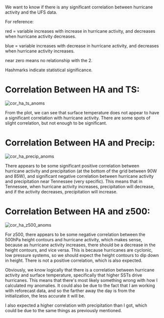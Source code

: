 We want to know if there is any significant correlation between hurricane activity and the UFS data.

For reference:

red =  variable increases with increase in hurricane activity, and decreases when hurricane activity decreases.

blue = variable increases with decrease in hurricane activity, and decreases when hurricane activity increases.

near zero means no relationship with the 2.

Hashmarks indicate statistical significance.

# Correlation Between HA and TS:
![cor_ha_ts_anoms](https://user-images.githubusercontent.com/114028135/204928701-f2f1de0c-f841-4639-bb93-2ac7b915e7bc.png)

From the plot, we can see that surface temperature does not appear to have a significant correlation with hurricane activity. There are some spots of slight correlation, but not enough to be significant.

# Correlation Between HA and Precip:
![cor_ha_precip_anoms](https://user-images.githubusercontent.com/114028135/204928666-c8bb68e4-2dd9-496b-8626-e8c215b8391d.png)

There appears to be some significant positive correlation between hurricane activity and precipitation (at the bottom of the grid between 90W and 85W), and significant negative correlation between hurricane activity and precipitation near Tennessee (very specific). This means that in Tennessee, when hurricane activity increases, precipitation will decrease, and if the activity decreases, precipitation will increase. 

# Correlation Between HA and z500:
![cor_ha_z500_anoms](https://user-images.githubusercontent.com/114028135/204928780-86ad1ba6-a18a-44a7-a285-e685e52d42b1.png)

For z500, there appears to be some negative correlation between the 500hPa height contours and hurricane activity, which makes sense, because as hurricane activity increases, there should be a decrease in the height contours, and vice versa. This is because hurricanes are cyclonic, low pressure systems, so we should expect the height contours to dip down in height. There is not a positive correlation, which is also expected. 


Obviously, we know logically that there is a correlation between hurricane activity and surface temperature, specifically that higher SSTs drive hurricanes. This means that there's most likely something wrong with how I calculated my anomalies. It could also be due to the fact that I am working with reforecast data, and so the farther away the day is from the initialization, the less accurate it will be. 

I also expected a higher correlation with precipitation than I got, which could be due to the same things as previously mentioned. 
